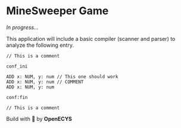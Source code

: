 # MineSweeper Game

*In progress...*


This application will include a basic compiler (scanner and parser) to analyze the following entry.

```
// This is a comment

conf_ini

ADD x: NUM, y: num // This one should work
ADD x: NUM, y: num // COMMENT
ADD x: NUM, y: num 

conf:fin

// This is a comment
```

Build with :blue_heart: by **OpenECYS**